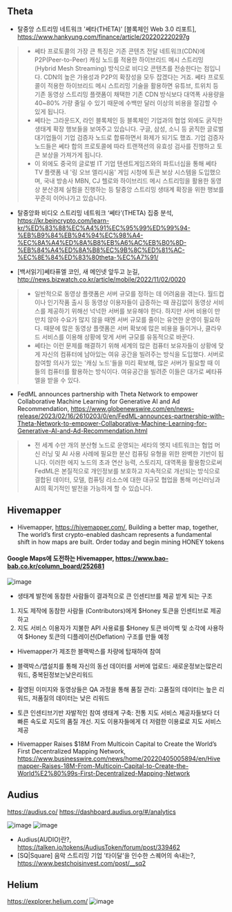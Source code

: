 
## Theta

- 탈중앙 스트리밍 네트워크 '쎄타(THETA)' [블록체인 Web 3.0 리포트], https://www.hankyung.com/finance/article/202202220297g 
>- 쎄타 프로토콜의 가장 큰 특징은 기존 콘텐츠 전달 네트워크(CDN)에 P2P(Peer-to-Peer) 캐싱 노드를 적용한 하이브리드 메시 스트리밍(Hybrid Mesh Streaming) 방식으로 비디오 콘텐츠를 전송한다는 점입니다. CDN의 높은 가용성과 P2P의 확장성을 모두 잡겠다는 거죠. 쎄타 프로토콜이 적용한 하이브리드 메시 스트리밍 기술을 활용하면 유튜브, 트위치 등 기존 동영상 스트리밍 플랫폼이 채택한 기존 CDN 방식보다 대역폭 사용량을 40~80% 가량 줄일 수 있기 때문에 수백만 달러 이상의 비용을 절감할 수 있게 됩니다.
>- 쎄타는 그라운드X, 라인 블록체인 등 블록체인 기업과의 협업 외에도 굵직한 생태계 확장 행보들을 보여주고 있습니다. 구글, 삼성, 소니 등 굵직한 글로벌 대기업들이 기업 검증자 노드로 합류하면서 화제가 되기도 했죠. 기업 검증자 노드들은 쎄타 합의 프로토콜에 따라 트랜잭션의 유효성 검사를 진행하고 토큰 보상을 가져가게 됩니다.
>- 이 외에도 중국의 글로벌 IT 기업 텐센트게임즈와의 파트너십을 통해 쎄타TV 플랫폼 내 '링 오브 엘리시움' 게임 시청에 토큰 보상 시스템을 도입했으며, 국내 방송사 MBN, CJ 헬로와 하이브리드 메시 스트리밍을 활용한 동영상 분산경제 실험을 진행하는 등 탈중앙 스트리밍 생태계 확장을 위한 행보를 꾸준히 이어나가고 있습니다.

- 탈중앙화 비디오 스트리밍 네트워크 ‘쎄타’(THETA) 집중 분석, https://kr.beincrypto.com/learn-kr/%ED%83%88%EC%A4%91%EC%95%99%ED%99%94-%EB%B9%84%EB%94%94%EC%98%A4-%EC%8A%A4%ED%8A%B8%EB%A6%AC%EB%B0%8D-%EB%84%A4%ED%8A%B8%EC%9B%8C%ED%81%AC-%EC%8E%84%ED%83%80theta-%EC%A7%91/ 

- [백서읽기]쎄타퓨엘 코인, 새 메인넷 앞두고 눈길, http://news.bizwatch.co.kr/article/mobile/2022/11/02/0020 
>- 일반적으로 동영상 플랫폼은 서버 규모를 정하는 데 어려움을 겪는다. 월드컵이나 인기작품 출시 등 동영상 이용자들이 급증하는 때 끊김없이 동영상 서비스를 제공하기 위해선 넉넉한 서버를 보유해야 한다. 하지만 서버 비용이 만만치 않아 수요가 많지 않을 때엔 서버 규모를 줄이는 유연한 운영이 필요하다. 때문에 많은 동영상 플랫폼은 서버 확보에 많은 비용을 들이거나, 클라우드 서비스를 이용해 상황에 맞게 서버 규모를 유동적으로 바꾼다.
>- 쎄타는 이런 문제를 해결하기 위해 세계의 많은 컴퓨터 보유자들이 상황에 맞게 자신의 컴퓨터에 남아있는 여유 공간을 빌려주는 방식을 도입했다. 서버로 참여할 의사가 있는 '캐싱 노드'들을 미리 확보해, 많은 서버가 필요할 때 이들의 컴퓨터를 활용하는 방식이다. 여유공간을 빌려준 이들은 대가로 쎄타퓨엘을 받을 수 있다.

- FedML announces partnership with Theta Network to empower Collaborative Machine Learning for Generative AI and Ad Recommendation, https://www.globenewswire.com/en/news-release/2023/02/16/2610203/0/en/FedML-announces-partnership-with-Theta-Network-to-empower-Collaborative-Machine-Learning-for-Generative-AI-and-Ad-Recommendation.html 
>- 전 세계 수만 개의 분산형 노드로 운영되는 세타의 엣지 네트워크는 협업 머신 러닝 및 AI 사용 사례에 필요한 분산 컴퓨팅 유형을 위한 완벽한 기반이 됩니다. 이러한 에지 노드의 초과 연산 능력, 스토리지, 대역폭을 활용함으로써 FedML은 본질적으로 개인정보를 보호하고 지속적으로 개선되는 방식으로 결합된 데이터, 모델, 컴퓨팅 리소스에 대한 대규모 협업을 통해 머신러닝과 AI의 획기적인 발전을 가능하게 할 수 있습니다.

## Hivemapper

- Hivemapper, https://hivemapper.com/, Building a better map, together, The world’s first crypto-enabled dashcam represents a fundamental shift in how maps are built. Order today and begin mining HONEY tokens

#### Google Maps에 도전하는 Hivemapper, https://www.bao-bab.co.kr/column_board/252681

![image](https://user-images.githubusercontent.com/109835677/225797679-eca4a23e-d030-4d34-9ede-513b6b828cfb.png)

- 생태계 발전에 동참한 사람들이 결과적으로 큰 인센티브를 제공 받게 되는 구조  
1) 지도 제작에 동참한 사람들 (Contributors)에게 $Honey 토큰을 인센티브로 제공하고 
2) 지도 서비스 이용자가 지불한 API 사용료를 $Honey 토큰 바이백 및 소각에 사용하여 $Honey 토큰의 디플레이션(Deflation) 구조를 만들 예정

- Hivemapper가 제조한 블랙박스를 차량에 탑재하여 참여
- 블랙박스/앱설치를 통해 자신의 동선 데이터를 서버에 업로드: 새로운정보는많은리워드, 중복된정보는낮은리워드
- 촬영된 이미지와 동영상들은 QA 과정을 통해 품질 관리: 고품질의 데이터는 높은 리워드, 저품질의 데이터는 낮은 리워드
- 토큰 인센티브기반 자발적인 참여 생태계 구축: 전통 지도 서비스 제공자들보다 더 빠른 속도로 지도의 품질 개선. 지도 이용자들에게 더 저렴한 이용료로 지도 서비스 제공

- Hivemapper Raises $18M From Multicoin Capital to Create the World’s First Decentralized Mapping Network, https://www.businesswire.com/news/home/20220405005894/en/Hivemapper-Raises-18M-From-Multicoin-Capital-to-Create-the-World%E2%80%99s-First-Decentralized-Mapping-Network

## Audius
https://audius.co/
https://dashboard.audius.org/#/analytics

![image](https://user-images.githubusercontent.com/109835677/225798774-47527457-dae1-4b17-939e-06151ebb2472.png)
![image](https://user-images.githubusercontent.com/109835677/225798599-28b019a6-debf-48dc-bf4d-b2b71f5410d0.png)

- Audius(AUDIO)란?, https://talken.io/tokens/AudiusToken/forum/post/339462
- [SQ|Square] 음악 스트리밍 기업 '타이달'을 인수한 스퀘어의 속내는?, https://www.bestchoisinvest.com/post/__sq2

## Helium
https://explorer.helium.com/
![image](https://user-images.githubusercontent.com/109835677/225799157-2945b6be-5922-473c-a776-13a31cbd5326.png)
